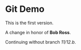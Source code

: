 # Git Demo

This is the first version.

A change in honor of __Bob Ross__.

Continuing without branch _11/12.b_.
